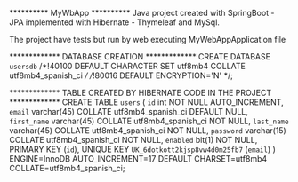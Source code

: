 ********** MyWbApp **********
Java project created with SpringBoot - JPA implemented with Hibernate - Thymeleaf
and MySql.

The project have tests but run by web executing MyWebAppApplication file

************* DATABASE CREATION *************
CREATE DATABASE `usersdb` /*!40100 DEFAULT CHARACTER SET utf8mb4 COLLATE utf8mb4_spanish_ci */ /*!80016 DEFAULT ENCRYPTION='N' */;

************* TABLE CREATED BY HIBERNATE CODE IN THE PROJECT *************
CREATE TABLE `users` (
  `id` int NOT NULL AUTO_INCREMENT,
  `email` varchar(45) COLLATE utf8mb4_spanish_ci DEFAULT NULL,
  `first_name` varchar(45) COLLATE utf8mb4_spanish_ci NOT NULL,
  `last_name` varchar(45) COLLATE utf8mb4_spanish_ci NOT NULL,
  `password` varchar(15) COLLATE utf8mb4_spanish_ci NOT NULL,
  `enabled` bit(1) NOT NULL,
  PRIMARY KEY (`id`),
  UNIQUE KEY `UK_6dotkott2kjsp8vw4d0m25fb7` (`email`)
) ENGINE=InnoDB AUTO_INCREMENT=17 DEFAULT CHARSET=utf8mb4 COLLATE=utf8mb4_spanish_ci;



